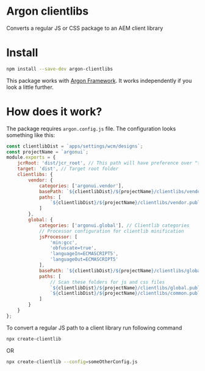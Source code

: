 # Argon clientlibs
Converts a regular JS or CSS package to an AEM client library

# Install
```sh
npm install --save-dev argon-clientlibs
```

This package works with <a href="https://www.npmjs.com/package/argon">Argon Framework</a>. It works independently if you look a little further.

# How does it work?

The package requires ``argon.config.js`` file. The configuration looks something like this:<br>
```js
const clientlibDist = `apps/settings/wcm/designs`;
const projectName = `argonui`;
module.exports = {
    jcrRoot: 'dist/jcr_root', // This path will have preference over "target" if it exists
    target: 'dist', // Target root folder
    clientlibs: {
        vendor: {
            categories: ['argonui.vendor'],
            basePath: `${clientlibDist}/${projectName}/clientlibs/vendor.publish`,
            paths: [
                `${clientlibDist}/${projectName}/clientlibs/vendor.publish`
            ]
        },
        global: {
            categories: ['argonui.global'], // Clientlib categories
            // Processor configuration for clientlib minification
            jsProcessor: [
                'min:gcc',
                'obfuscate=true',
                'languageIn=ECMASCRIPT5',
                'languageOut=ECMASCRIPT5'
            ],
            basePath: `${clientlibDist}/${projectName}/clientlibs/global.publish`, // where .content.xml will be placed
            paths: [
                // Scan these folders for js and css files
                `${clientlibDist}/${projectName}/clientlibs/global.publish`,
                `${clientlibDist}/${projectName}/clientlibs/common.publish`,
            ]
        }
    }
};
```

To convert a regular JS path to a client library run following command<br>
```sh
npx create-clientlib
```
OR
```sh
npx create-clientlib --config=someOtherConfig.js
```
